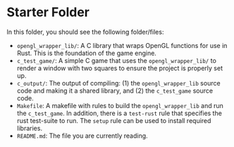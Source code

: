 # Starter Folder

In this folder, you should see the following folder/files:
- `opengl_wrapper_lib/`: A C library that wraps OpenGL functions for use in Rust. This is the foundation of the game engine.
- `c_test_game/`: A simple C game that uses the `opengl_wrapper_lib/` to render a window with two squares to ensure the project is properly set up.
- `c_output/`: The output of compiling: (1) the `opengl_wrapper_lib` source code and making it a shared library, and (2) the `c_test_game` source code.
- `Makefile`: A makefile with rules to build the `opengl_wrapper_lib` and run the `c_test_game`. In addition, there is a `test-rust` rule that specifies the rust test-suite to run. The `setup` rule can be used to install required libraries. 
- `README.md`: The file you are currently reading.
